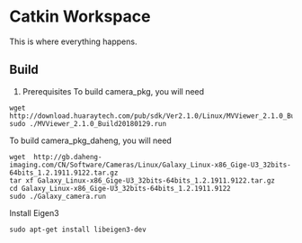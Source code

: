 # Catkin Workspace
This is where everything happens.

## Build
1. Prerequisites 
To build camera_pkg, you will need 
```shell
wget http://download.huaraytech.com/pub/sdk/Ver2.1.0/Linux/MVViewer_2.1.0_Build20180129.run  
sudo ./MVViewer_2.1.0_Build20180129.run
```

To build camera_pkg_daheng, you will need
```shell
wget  http://gb.daheng-imaging.com/CN/Software/Cameras/Linux/Galaxy_Linux-x86_Gige-U3_32bits-64bits_1.2.1911.9122.tar.gz
tar xf Galaxy_Linux-x86_Gige-U3_32bits-64bits_1.2.1911.9122.tar.gz
cd Galaxy_Linux-x86_Gige-U3_32bits-64bits_1.2.1911.9122
sudo ./Galaxy_camera.run
```

Install Eigen3
```
sudo apt-get install libeigen3-dev
```